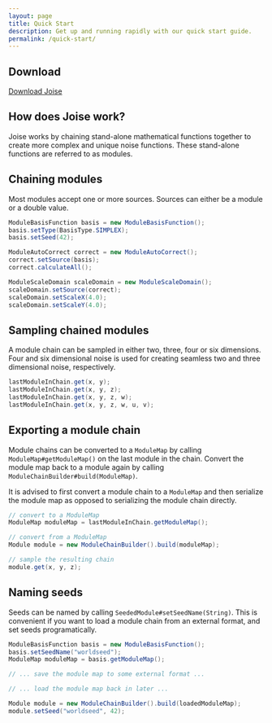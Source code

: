 ```yaml
---
layout: page
title: Quick Start
description: Get up and running rapidly with our quick start guide.
permalink: /quick-start/
---
```


## Download

<a href="/guide#download" class="btn btn-outline btn-default btn-lg">
  <i class="fa fa-download fa-lg" aria-hidden="true"></i>
  Download Joise
</a>

## How does Joise work?

Joise works by chaining stand-alone mathematical functions together to create more complex and unique noise functions. These stand-alone functions are referred to as modules.


## Chaining modules

Most modules accept one or more sources. Sources can either be a module or a double value.

~~~java
ModuleBasisFunction basis = new ModuleBasisFunction();
basis.setType(BasisType.SIMPLEX);
basis.setSeed(42);

ModuleAutoCorrect correct = new ModuleAutoCorrect();
correct.setSource(basis);
correct.calculateAll();

ModuleScaleDomain scaleDomain = new ModuleScaleDomain();
scaleDomain.setSource(correct);
scaleDomain.setScaleX(4.0);
scaleDomain.setScaleY(4.0);
~~~


## Sampling chained modules

A module chain can be sampled in either two, three, four or six dimensions. Four and six dimensional noise is used for creating seamless two and three dimensional noise, respectively.

~~~java
lastModuleInChain.get(x, y);
lastModuleInChain.get(x, y, z);
lastModuleInChain.get(x, y, z, w);
lastModuleInChain.get(x, y, z, w, u, v);
~~~


## Exporting a module chain

Module chains can be converted to a `ModuleMap` by calling `ModuleMap#getModuleMap()` on the last module in the chain. Convert the module map back to a module again by calling `ModuleChainBuilder#build(ModuleMap)`.

It is advised to first convert a module chain to a `ModuleMap` and then serialize the module map as opposed to serializing the module chain directly.

~~~java
// convert to a ModuleMap
ModuleMap moduleMap = lastModuleInChain.getModuleMap();

// convert from a ModuleMap
Module module = new ModuleChainBuilder().build(moduleMap);

// sample the resulting chain
module.get(x, y, z);
~~~


## Naming seeds

Seeds can be named by calling `SeededModule#setSeedName(String)`. This is convenient if you want to load a module chain from an external format, and set seeds programatically.

~~~java
ModuleBasisFunction basis = new ModuleBasisFunction();
basis.setSeedName("worldseed");
ModuleMap moduleMap = basis.getModuleMap();

// ... save the module map to some external format ...

// ... load the module map back in later ...

Module module = new ModuleChainBuilder().build(loadedModuleMap);
module.setSeed("worldseed", 42);
~~~